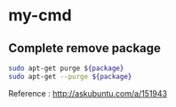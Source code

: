 # my-cmd

## Complete remove package

```bash
sudo apt-get purge ${package}
sudo apt-get --purge ${package}
```

Reference : http://askubuntu.com/a/151943
